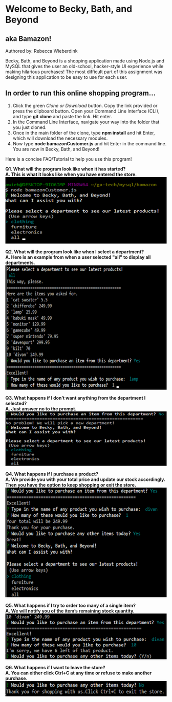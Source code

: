 # Welcome to Becky, Bath, and Beyond 
## aka Bamazon! 
Authored by: Rebecca Wieberdink

Becky, Bath, and Beyond is a shopping application made using Node.js and MySQL that gives the user an old-school, hacker-style UI experience while making hilarious purchases! The most difficult part of this assignment was designing this application to be easy to use for each user. 

## In order to run this online shopping program...  
1. Click the green *Clone or Download* button. Copy the link provided or press the clipboard button. Open your Command Line Interface (CLI), and type **git clone** and paste the link. Hit enter.
2. In the Command Line Interface, navigate your way into the folder that you just cloned. 
3. Once in the main folder of the clone, type **npm install** and hit Enter, which will download the necessary modules. 
4. Now type **node bamazonCustomer.js** and hit Enter in the command line. You are now in Becky, Bath, and Beyond!

Here is a concise FAQ/Tutorial to help you use this program!

**Q1. What will the program look like when it has started?** <br />
**A. This is what it looks like when you have entered the store.** <br />
![Enter Program](/images/cust1.png)

**Q2. What will the program look like when I select a department?** <br />
**A. Here is an example from when a user selected "all" to display all departments.** <br />
![Dept Selection](/images/cust2.png)

**Q3. What happens if I don’t want anything from the department I selected?** <br />
**A. Just answer no to the prompt.** <br />
![Exit Dept](/images/cust3.png)

**Q4. What happens if I purchase a product?** <br />
**A. We provide you with your total price and update our stock accordingly. Then you have the option to keep shopping or exit the store.** <br />
![Customer Purchase](/images/cust4.png)

**Q5. What happens if I try to order too many of a single item?** <br />
**A. We will notify you of the item’s remaining stock quantity.** <br />
![Not Enough Stock](/images/cust5.png)

**Q6. What happens if I want to leave the store?** <br />
**A. You can either click Ctrl+C at any time or refuse to make another purchase.**<br />
![Exit Store](/images/cust6.png)